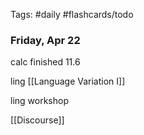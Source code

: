 Tags: #daily #flashcards/todo

### Friday, Apr 22

calc
finished 11.6

ling
[[Language Variation I]]

ling workshop

[[Discourse]]
